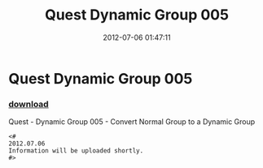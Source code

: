﻿---
pid:            3501
parent:         0
children:       
poster:         Vidrine
title:          Quest Dynamic Group 005
date:           2012-07-06 01:47:11
description:    Quest - Dynamic Group 005 - Convert Normal Group to a Dynamic Group
format:         posh
---

# Quest Dynamic Group 005

### [download](3501.ps1)  

Quest - Dynamic Group 005 - Convert Normal Group to a Dynamic Group

```posh
<#
2012.07.06
Information will be uploaded shortly.
#>
```
